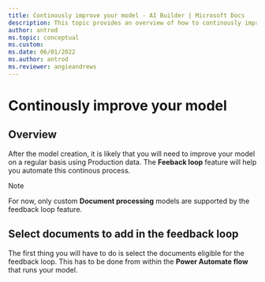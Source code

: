 ```yaml
---
title: Continously improve your model - AI Builder | Microsoft Docs
description: This topic provides an overview of how to continously improve AI Builder models.
author: antrod
ms.topic: conceptual
ms.custom:
ms.date: 06/01/2022
ms.author: antrod
ms.reviewer: angieandrews
---
```


# Continously improve your model

## Overview

After the model creation, it is likely that you will need to improve your model on a regular basis using Production data. The **Feeback loop** feature will help
you automate this continous process.

> [!NOTE]
> For now, only custom **Document processing** models are supported by the feedback loop feature.

## Select documents to add in the feedback loop
The first thing you will have to do is select the documents eligible for the feedback loop. This has to be done from within the **Power Automate flow** that runs 
your model.
